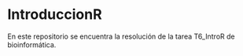 # IntroduccionR
En este repositorio se encuentra la resolución de la tarea T6_IntroR de bioinformática.
